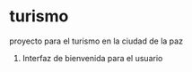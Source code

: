 # turismo
proyecto para el turismo en la ciudad de la paz
1. Interfaz de bienvenida para el usuario
